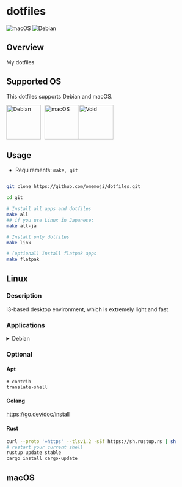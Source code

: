 # dotfiles

![macOS](https://github.com/omemoji/dotfiles/actions/workflows/macos.yml/badge.svg) ![Debian](https://github.com/omemoji/dotfiles/actions/workflows/debian.yml/badge.svg)

## Overview

My dotfiles

## Supported OS

This dotfiles supports Debian and macOS.

<div style="display:flex;">
<a href="https://debian.org" style="margin-right:10px;">
<img  src="https://www.debian.org/logos/openlogo-nd.svg" alt="Debian" height="90"></a>
<a href="https://apple.com/macos" style="">
<img  src="https://upload.wikimedia.org/wikipedia/commons/1/1b/Apple_logo_grey.svg" alt="macOS" height="90"></a>
<a href="https://voidlinux.org">
<img src="https://a-hel-fi.m.voidlinux.org/logos/void-dark2.svg" alt="Void" height="90"></a>
</div>

## Usage

- Requirements: `make, git`

```sh

git clone https://github.com/omemoji/dotfiles.git

cd git

# Install all apps and dotfiles
make all
## if you use Linux in Japanese:
make all-ja

# Install only dotfiles
make link

# (optional) Install flatpak apps
make flatpak
```

## Linux

### Description

i3-based desktop environment, which is extremely light and fast

### Applications

<details>
<summary>Debian</summary>

| Categories              | Application                 |
| ----------------------- | --------------------------- |
| Window manager          | i3                          |
| Launcher                | i3-dmenu-desktop            |
| Input method (Japanese) | Fcitx5 and Mozc             |
| Sound                   | PipeWire                    |
| Terminal                | rxvt-unicode                |
| Browser                 | Google Chrome, Firefox, w3m |
| Mailer                  | Thunderbird                 |
| Editor                  | Visual Studio Code, Vim     |
| File manager            | Thunar, Ranger              |
| Image viewer            | Ristoretto                  |
| PDF viewer              | Evince                      |
| Media player            | VLC                         |
| Image editor            | GIMP, Inkscape, Krita       |

</details>

### Optional

#### Apt

```
# contrib
translate-shell
```

#### Golang

https://go.dev/doc/install

#### Rust

```sh
curl --proto '=https' --tlsv1.2 -sSf https://sh.rustup.rs | sh
# restart your current shell
rustup update stable
cargo install cargo-update
```

## macOS

<!--
<img width="100%" alt="macOS" src="https://user-images.githubusercontent.com/68148226/218248695-71733a5e-251e-4e4a-a77e-64c46ccd569b.png"> -->
